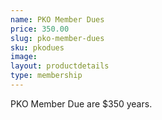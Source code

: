 ```yaml
---
name: PKO Member Dues
price: 350.00
slug: pko-member-dues
sku: pkodues
image: 
layout: productdetails
type: membership
---
```

PKO Member Due are $350 years. 


      
